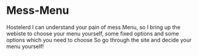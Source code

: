 # Mess-Menu
Hostelerd I can understand your pain of mess Menu, so I bring up the webiste to choose your menu yourself, some fixed options and some options which you need to choose
So go through the site and decide your menu yourself!
